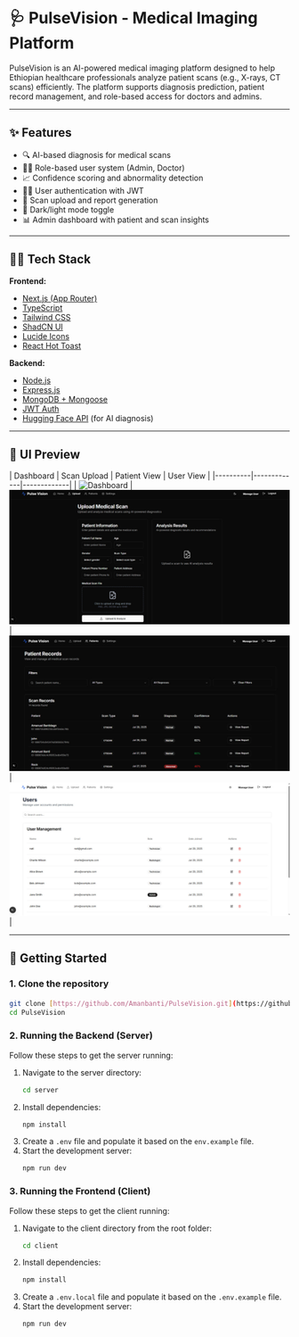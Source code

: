 # 🩺 PulseVision - Medical Imaging Platform

PulseVision is an AI-powered medical imaging platform designed to help Ethiopian healthcare professionals analyze patient scans (e.g., X-rays, CT scans) efficiently. The platform supports diagnosis prediction, patient record management, and role-based access for doctors and admins.

---

## ✨ Features

- 🔍 AI-based diagnosis for medical scans
- 👨‍⚕️ Role-based user system (Admin, Doctor)
- 📈 Confidence scoring and abnormality detection
- 🧑‍💻 User authentication with JWT
- 📁 Scan upload and report generation
- 🌙 Dark/light mode toggle
- 📊 Admin dashboard with patient and scan insights

---

## 🧑‍💻 Tech Stack

**Frontend:**
- [Next.js (App Router)](https://nextjs.org/)
- [TypeScript](https://www.typescriptlang.org/)
- [Tailwind CSS](https://tailwindcss.com/)
- [ShadCN UI](https://ui.shadcn.com/)
- [Lucide Icons](https://lucide.dev/)
- [React Hot Toast](https://react-hot-toast.com/)

**Backend:**
- [Node.js](https://nodejs.org/)
- [Express.js](https://expressjs.com/)
- [MongoDB + Mongoose](https://mongoosejs.com/)
- [JWT Auth](https://jwt.io/)
- [Hugging Face API](https://huggingface.co/) (for AI diagnosis)

---

## 📸 UI Preview

| Dashboard | Scan Upload | Patient View | User View |
|----------|-------------|-------------|
| ![Dashboard](public/dashboard.jpg) | ![Upload](public/upload.jpg) | ![Patient](public/patients.jpg) | ![User](public/Users.jpg) |

---

## 🚀 Getting Started

### 1. Clone the repository
```bash
git clone [https://github.com/Amanbanti/PulseVision.git](https://github.com/Amanbanti/PulseVision.git)
cd PulseVision
```

### 2. Running the Backend (Server)

Follow these steps to get the server running:

1.  Navigate to the server directory:
    ```bash
    cd server
    ```
2.  Install dependencies:
    ```bash
    npm install
    ```
3.  Create a `.env` file and populate it based on the `env.example` file.
4.  Start the development server:
    ```bash
    npm run dev
    ```

### 3. Running the Frontend (Client)

Follow these steps to get the client running:

1.  Navigate to the client directory from the root folder:
    ```bash
    cd client
    ```
2.  Install dependencies:
    ```bash
    npm install
    ```
3.  Create a `.env.local` file and populate it based on the `.env.example` file.
4.  Start the development server:
    ```bash
    npm run dev
    ```


